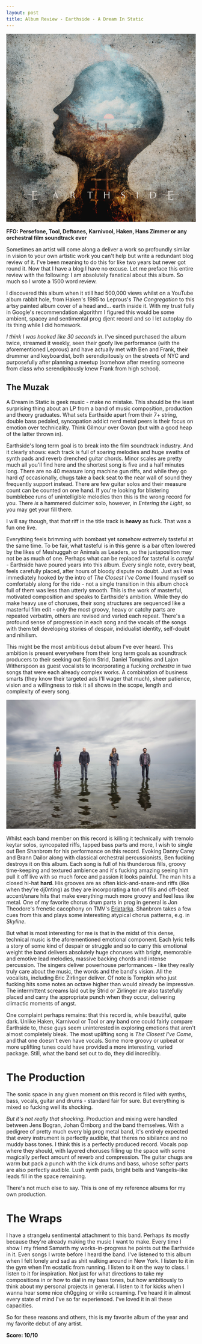 ```yaml
---
layout: post
title: Album Review - Earthside - A Dream In Static
---
```


![A Dream in Static Album Cover](/images/covers/earthside-cover.png "A Dream in Static Album Cover")

**FFO: Persefone, Tool, Deftones, Karnivool, Haken, Hans Zimmer or any orchestral film soundtrack ever**

Sometimes an artist will come along a deliver a work so profoundly similar in vision to your own artistic work you can't help but write a redundant blog review of it. I've been meaning to do this for like two years but never got round it. Now that I have a blog I have no excuse. Let me preface this entire review with the following: I am absolutely fanatical about this album. So much so I wrote a 1500 word review.

I discovered this album when it still had 500,000 views whilst on a YouTube album rabbit hole, from Haken's *1985* to Leprous's *The Congregation* to this artsy painted album cover of a head and... earth inside it. With my trust fully in Google's recommendation algorithm I figured this would be some ambient, spacey and sentimental prog djent record and so I let autoplay do its thing while I did homework.

*I think I was hooked like 30 seconds in*. I've sinced purchased the album twice, streamed it weekly, seen their goofy live performance (with the aforementioned Leprous) and have actually met with Ben and Frank, their drummer and keyboardist, both serendipitously on the streets of NYC and purposefully after planning a meetup (somehow after meeting someone from class who serendipitously knew Frank from high school).

## The Muzak 

A Dream in Static is geek music - make no mistake. This should be the least surprising thing about an LP from a band of music composition, production and theory graduates. What sets Earthside apart from their 7+ string, double bass pedaled, syncopation addict nerd metal peers is their focus on emotion over technicality. Think Gilmour over Govan (but with a good heap of the latter thrown in).

Earthside's long term goal is to break into the film soundtrack industry. And it clearly shows: each track is full of soaring melodies and huge swaths of synth pads and reverb drenched guitar chords. Minor scales are pretty much all you'll find here and the shortest song is five and a half minutes long. There are no 40 measure long machine gun riffs, and while they go hard *af* occasionally, chugs take a back seat to the near wall of sound they frequently support instead. There are few guitar solos and their measure count can be counted on one hand. If you're looking for blistering bumblebee runs of unintelligible melodies then this is the wrong record for you. There *is* a hammered dulcimer solo, however, in *Entering the Light*, so you may get your fill there.

I will say though, that *that* riff in the title track is **heavy** as fuck. That was a fun one live.

Everything feels brimming with bombast yet somehow extremely tasteful at the same time. To be fair, what tasteful is in this genre is a bar often lowered by the likes of Meshuggah or Animals as Leaders, so the juxtaposition may not be as much of one. Perhaps what can be replaced for tasteful is *careful* - Earthside have poured years into this album. Every single note, every beat, feels carefully placed, after hours of bloody dispute no doubt. Just as I was immediately hooked by the intro of *The Closest I've Come* I found myself so comfortably along for the ride - not a single transition in this album chock full of them was less than utterly smooth. This is the work of masterful, motivated composition and speaks to Earthside's ambition. While they do make heavy use of choruses, their song structures are sequenced like a masterful film edit - only the most groovy, heavy or catchy parts are repeated verbatim, others are revised and varied each repeat. There's a profound sense of progression in each song and the vocals of the songs with them tell developing stories of despair, indidualist identity, self-doubt and nihilism.

This might be the most ambitious debut album I've ever heard. This ambition is present everywhere from their long term goals as soundtrack producers to their seeking out Bjorn Strid, Daniel Tompkins and Lajon Witherspoon as guest vocalists to incorporating a fucking *orchestra* in two songs that were each already complex works. A combination of business smarts (they know their targeted ads I'll wager that much), sheer patience, vision and a willingness to risk it all shows in the scope, length and complexity of every song.

![What a loveable group of dorks](/images/earthside-band.jpg "What a loveable group of dorks")

Whilst each band member on this record is killing it technically with tremolo keytar solos, syncopated riffs, tapped bass parts and more, I wish to single out Ben Shanbrom for his performance on this record. Evoking Danny Carey and Brann Dailor along with classical orchestral percussionists, Ben fucking destroys it on this album. Each song is full of his thunderous fills, groovy time-keeping and textured ambience and it's fucking amazing seeing him pull it off live with so much force and passion it looks painful. The man hits a closed hi-hat **hard**. His grooves are as often kick-and-snare-and riffs (like when they're dj0nting) as they are incorporating a ton of fills and off-beat accent/snare hits that make everything much more groovy and feel less like metal. One of my favorite chorus drum parts in prog in general is Jon Theodore's frenetic cacophony on TMV's [Eriatarka](https://youtu.be/opgtte4gzkE?t=1m22s). Shanbrom takes a few cues from this and plays some interesting atypical chorus patterns, e.g. in *Skyline*. 

But what is most interesting for me is that in the midst of this dense, technical music is the aforementioned emotional component. Each lyric tells a story of some kind of despair or struggle and so to carry this emotional weight the band delivers absolutely huge choruses with bright, memorable and emotive lead melodies, massive backing chords and intense percussion. The singers deliver powerhouse performances - like they really truly care about the music, the words and the band's vision. All the vocalists, including Eric Zirlinger deliver. Of note is Tompkin who just fucking hits some notes an octave higher than would already be impressive. The intermittent screams laid out by Strid or Zirlinger are also tastefully placed and carry the appropriate punch when they occur, delivering climactic moments of angst.

One complaint perhaps remains: that this record is, while beautiful, quite dark. Unlike Haken, Karnivool or Tool or any band one could fairly compare Earthside to, these guys seem uninterested in exploring emotions that aren't almost completely bleak. The most uplifting song is *The Closest I've Come*, and that one doesn't even have vocals. Some more groovy or upbeat or more uplifting tunes could have provided a more interesting, varied package. Still, what the band set out to do, they did incredibly.

# The Production

The sonic space in any given moment on this record is filled with synths, bass, vocals, guitar and drums - standard fair for sure. But everything is mixed so fucking well its shocking. 

*But it's not really that shocking*. Production and mixing were handled between Jens Bogran, Johan Örnborg and the band themselves. With a pedigree of pretty much every big prog metal band, it's entirely expected that every instrument is perfectly audible, that theres no sibilance and no muddy bass tones. I think this is a perfectly produced record. Vocals pop where they should, with layered choruses filling up the space with some magically perfect amount of reverb and compression. The guitar chugs are warm but pack a punch with the kick drums and bass, whose softer parts are also perfectly audible. Lush synth pads, bright bells and Vangelis-like leads fill in the space remaining. 

There's not much else to say. This is one of my reference albums for my own production. 

# The Wraps

I have a strangelu sentimental attachment to this band. Perhaps its mostly because they're already making the music I want to make. Every time I show I my friend Samarth my works-in-progress he points out the Earthside in it. Even songs I wrote before I heard the band. I've listened to this album when I felt lonely and sad as shit walking around in New York. I listen to it in the gym when I'm ecstatic from running. I listen to it on the way to class. I listen to it for inspiration. Not just for what directions to take my compositions in or how to dial in my bass tones, but how ambitiously to think about my personal projects in general. I listen to it for kicks when I wanna hear some nice ch0gging or virile screaming. I've heard it in almost every state of mind I've so far experienced. I've loved it in all these capacities.

So for these reasons and others, this is my favorite album of the year and my favorite debut of any artist.

**Score: 10/10**

